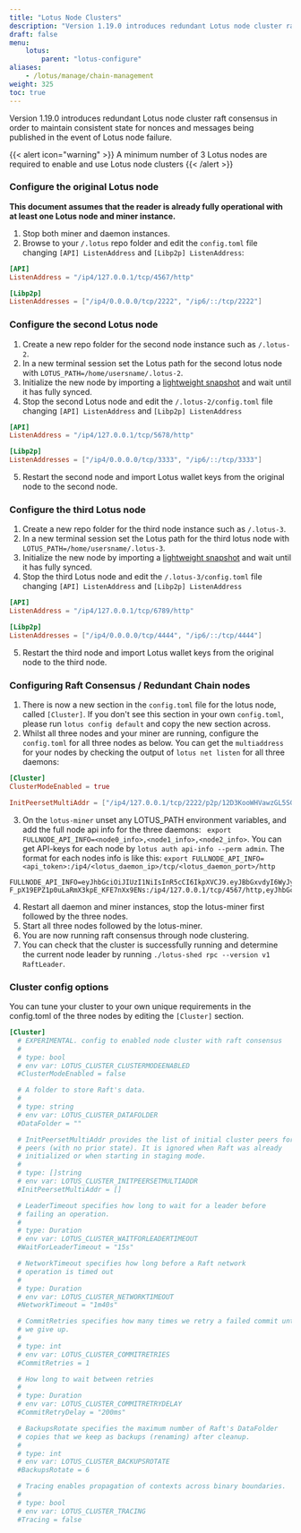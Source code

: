 ```yaml
---
title: "Lotus Node Clusters"
description: "Version 1.19.0 introduces redundant Lotus node cluster raft consensus in order to maintain consistent state for nonces and messages being published in the event of Lotus node failure."
draft: false
menu:
    lotus:
        parent: "lotus-configure"
aliases:
    - /lotus/manage/chain-management
weight: 325
toc: true
---
```


Version 1.19.0 introduces redundant Lotus node cluster raft consensus in order to maintain consistent state for nonces and messages being published in the event of Lotus node failure.

{{< alert icon="warning" >}}
   A minimum number of 3 Lotus nodes are required to enable and use Lotus node clusters 
   {{< /alert >}}

### Configure the original Lotus node

**This document assumes that the reader is already fully operational with at least one Lotus node and miner instance.**

1. Stop both miner and daemon instances.
2. Browse to your `/.lotus` repo folder and edit the `config.toml` file changing `[API] ListenAddress` and `[Libp2p] ListenAddress`:
```toml
[API]
ListenAddress = "/ip4/127.0.0.1/tcp/4567/http"
```
```toml
[Libp2p]
ListenAddresses = ["/ip4/0.0.0.0/tcp/2222", "/ip6/::/tcp/2222"]
```
### Configure the second Lotus node
1. Create a new repo folder for the second node instance such as `/.lotus-2`.
2. In a new terminal session set the Lotus path for the second lotus node with `LOTUS_PATH=/home/usersname/.lotus-2`.
3. Initialize the new node by importing a [lightweight snapshot](https://lotus.filecoin.io/lotus/manage/chain-management/#lightweight-snapshot) and wait until it has fully synced. 
4. Stop the second Lotus node and edit the `/.lotus-2/config.toml` file changing `[API] ListenAddress` and `[Libp2p] ListenAddress`
```toml
[API]
ListenAddress = "/ip4/127.0.0.1/tcp/5678/http"
```
```toml
[Libp2p]
ListenAddresses = ["/ip4/0.0.0.0/tcp/3333", "/ip6/::/tcp/3333"]
```
5. Restart the second node and import Lotus wallet keys from the original node to the second node.

### Configure the third Lotus node
1. Create a new repo folder for the third node instance such as `/.lotus-3`.
2. In a new terminal session set the Lotus path for the third lotus node with `LOTUS_PATH=/home/usersname/.lotus-3`.
3. Initialize the new node by importing a [lightweight snapshot](https://lotus.filecoin.io/lotus/manage/chain-management/#lightweight-snapshot) and wait until it has fully synced. 
4. Stop the third Lotus node and edit the `/.lotus-3/config.toml` file changing `[API] ListenAddress` and `[Libp2p] ListenAddress`
```toml
[API]
ListenAddress = "/ip4/127.0.0.1/tcp/6789/http"
```
```toml
[Libp2p]
ListenAddresses = ["/ip4/0.0.0.0/tcp/4444", "/ip6/::/tcp/4444"]
```
5. Restart the third node and import Lotus wallet keys from the original node to the third node.

### Configuring Raft Consensus / Redundant Chain nodes
1. There is now a new section in the `config.toml` file for the lotus node, called `[Cluster]`. If you don't see this section in your own `config.toml`, please run `lotus config default` and copy the new section across.
2. Whilst all three nodes and your miner are running, configure the `config.toml` for all three nodes as below. You can get the `multiaddress` for your nodes by checking the output of `lotus net listen` for all three daemons:
```toml
[Cluster]
ClusterModeEnabled = true
```
```toml
InitPeersetMultiAddr = ["/ip4/127.0.0.1/tcp/2222/p2p/12D3KooWHVawzGL5SG58rS1Ti8m3G8fA9NwEWkfnz1AcRLWq1deF","/ip4/127.0.0.1/tcp/3333/p2p/12D3KooWB2ikW3gvaQiwfdnD8HrFAqBd2Y54gdykLTFybUQsYrBG","/ip4/127.0.0.1/tcp/4444/p2p/12D3KooWHxNgWfmiJGf6sFXbjQhnBHudsXGz9WAuZB1H4LLwxx7V"]
```
3. On the `lotus-miner` unset any LOTUS_PATH environment variables, and add the full node api info for the three daemons: ` export FULLNODE_API_INFO=<node0_info>,<node1_info>,<node2_info>`. You can get API-keys for each node by `lotus auth api-info --perm admin`. The format for each nodes info is like this: `export FULLNODE_API_INFO=<api_token>:/ip4/<lotus_daemon_ip>/tcp/<lotus_daemon_port>/http`
```
FULLNODE_API_INFO=eyJhbGciOiJIUzI1NiIsInR5cCI6IkpXVCJ9.eyJBbGxvdyI6WyJyZWFkIiwid3JpdGUiLCJzaWduIiwiYWRtaW4iXX0.T_meWfWV-F_pX19EPZ1p0uLaRmX3kpE_KFE7nXx9ENs:/ip4/127.0.0.1/tcp/4567/http,eyJhbGciOiJIUzI1NiIsInR5cCI6IkpXVCJ9.eyJBbGxvdyI6WyJyZWFkIiwid3JpdGUiLCJzaWduIiwiYWRtaW4iXX0.lIygxCSIqdSeVvN73aVIme9mRdjOunFsn5eb8K8Q5R8:/ip4/127.0.0.1/tcp/5678/http,eyJhbGciOiJIUzI1NiIsInR5cCI6IkpXVCJ9.eyJBbGxvdyI6WyJyZWFkIiwid3JpdGUiLCJzaWduIiwiYWRtaW4iXX0.arVqeW93VujWC5JlIoumfbRFiHk8BtROp9rsdZPEaVk:/ip4/127.0.0.1/tcp/6789/http
```
4. Restart all daemon and miner instances, stop the lotus-miner first followed by the three nodes.
5. Start all three nodes followed by the lotus-miner. 
6. You are now running raft consensus through node clustering.
7. You can check that the cluster is successfully running and determine the current node leader by running `./lotus-shed rpc --version v1 RaftLeader`.

### Cluster config options

You can tune your cluster to your own unique requirements in the config.toml of the three nodes by editing the `[Cluster]` section.
```toml
[Cluster]
  # EXPERIMENTAL. config to enabled node cluster with raft consensus
  #
  # type: bool
  # env var: LOTUS_CLUSTER_CLUSTERMODEENABLED
  #ClusterModeEnabled = false

  # A folder to store Raft's data.
  #
  # type: string
  # env var: LOTUS_CLUSTER_DATAFOLDER
  #DataFolder = ""

  # InitPeersetMultiAddr provides the list of initial cluster peers for new Raft
  # peers (with no prior state). It is ignored when Raft was already
  # initialized or when starting in staging mode.
  #
  # type: []string
  # env var: LOTUS_CLUSTER_INITPEERSETMULTIADDR
  #InitPeersetMultiAddr = []

  # LeaderTimeout specifies how long to wait for a leader before
  # failing an operation.
  #
  # type: Duration
  # env var: LOTUS_CLUSTER_WAITFORLEADERTIMEOUT
  #WaitForLeaderTimeout = "15s"

  # NetworkTimeout specifies how long before a Raft network
  # operation is timed out
  #
  # type: Duration
  # env var: LOTUS_CLUSTER_NETWORKTIMEOUT
  #NetworkTimeout = "1m40s"

  # CommitRetries specifies how many times we retry a failed commit until
  # we give up.
  #
  # type: int
  # env var: LOTUS_CLUSTER_COMMITRETRIES
  #CommitRetries = 1

  # How long to wait between retries
  #
  # type: Duration
  # env var: LOTUS_CLUSTER_COMMITRETRYDELAY
  #CommitRetryDelay = "200ms"

  # BackupsRotate specifies the maximum number of Raft's DataFolder
  # copies that we keep as backups (renaming) after cleanup.
  #
  # type: int
  # env var: LOTUS_CLUSTER_BACKUPSROTATE
  #BackupsRotate = 6

  # Tracing enables propagation of contexts across binary boundaries.
  #
  # type: bool
  # env var: LOTUS_CLUSTER_TRACING
  #Tracing = false

```
